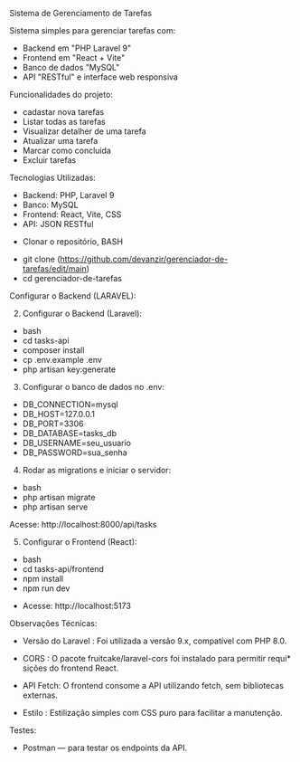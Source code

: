 
Sistema de Gerenciamento de Tarefas

Sistema simples para gerenciar tarefas com:

- Backend em "PHP Laravel 9"
- Frontend em "React + Vite"
- Banco de dados "MySQL"
- API "RESTful" e interface web responsiva

Funcionalidades do projeto:

- cadastar nova tarefas 
- Listar todas as tarefas
- Visualizar detalher de uma tarefa 
- Atualizar uma tarefa 
- Marcar como concluida 
- Excluir tarefas 

Tecnologias Utilizadas:

- Backend: PHP, Laravel 9
- Banco: MySQL
- Frontend: React, Vite, CSS
- API: JSON RESTful

*  Clonar o repositório,
BASH
- git clone (https://github.com/devanzir/gerenciador-de-tarefas/edit/main)
- cd gerenciador-de-tarefas

Configurar o Backend (LARAVEL):

2. Configurar o Backend (Laravel):
- bash
- cd tasks-api
- composer install
- cp .env.example .env
- php artisan key:generate

3. Configurar o banco de dados no .env:

- DB_CONNECTION=mysql
- DB_HOST=127.0.0.1
- DB_PORT=3306
- DB_DATABASE=tasks_db
- DB_USERNAME=seu_usuario
- DB_PASSWORD=sua_senha

4. Rodar as migrations e iniciar o servidor:
- bash
- php artisan migrate
- php artisan serve

Acesse: http://localhost:8000/api/tasks

5. Configurar o Frontend (React):
- bash
- cd tasks-api/frontend
- npm install
- npm run dev

 * Acesse: http://localhost:5173

Observações Técnicas:

* Versão do Laravel : Foi utilizada a versão 9.x, compatível com PHP 8.0.

* CORS : O pacote fruitcake/laravel-cors foi instalado para permitir requi* sições do frontend React.

* API Fetch: O frontend consome a API utilizando fetch, sem bibliotecas externas.
* Estilo : Estilização simples com CSS puro para facilitar a manutenção.

Testes:

* Postman — para testar os endpoints da API.
